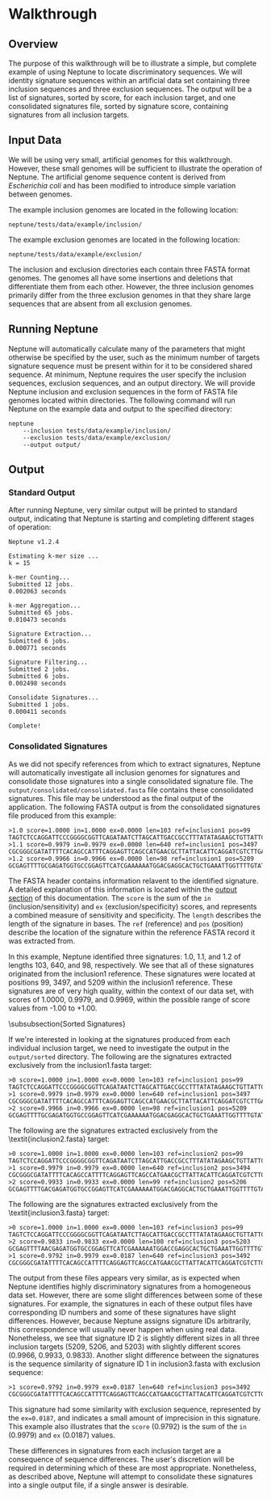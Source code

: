 # Walkthrough #

## Overview ##

The purpose of this walkthrough will be to illustrate a simple, but complete example of using Neptune to locate discriminatory sequences. We will identity signature sequences within an artificial data set containing three inclusion sequences and three exclusion sequences. The output will be a list of signatures, sorted by score, for each inclusion target, and one consolidated signatures file, sorted by signature score, containing signatures from all inclusion targets.

## Input Data ##

We will be using very small, artificial genomes for this walkthrough. However, these small genomes will be sufficient to illustrate the operation of Neptune. The artificial genome sequence content is derived from *Escherichia coli* and has been modified to introduce simple variation between genomes.

The example inclusion genomes are located in the following location:

    neptune/tests/data/example/inclusion/

The example exclusion genomes are located in the following location:

    neptune/tests/data/example/exclusion/

The inclusion and exclusion directories each contain three FASTA format genomes. The genomes all have some insertions and deletions that differentiate them from each other. However, the three inclusion genomes primarily differ from the three exclusion genomes in that they share large sequences that are absent from all exclusion genomes.

## Running Neptune ##

Neptune will automatically calculate many of the parameters that might otherwise be specified by the user, such as the minimum number of targets signature sequence must be present within for it to be considered shared sequence. At minimum, Neptune requires the user specify the inclusion sequences, exclusion sequences, and an output directory. We will provide Neptune inclusion and exclusion sequences in the form of FASTA file genomes located within directories. The following command will run Neptune on the example data and output to the specified directory:

    neptune
        --inclusion tests/data/example/inclusion/
        --exclusion tests/data/example/exclusion/
        --output output/

## Output ##

### Standard Output ###

After running Neptune, very similar output will be printed to standard output, indicating that Neptune is starting and completing different stages of operation:

    Neptune v1.2.4

    Estimating k-mer size ...
    k = 15

    k-mer Counting...
    Submitted 12 jobs.
    0.002063 seconds

    k-mer Aggregation...
    Submitted 65 jobs.
    0.010473 seconds

    Signature Extraction...
    Submitted 6 jobs.
    0.000771 seconds

    Signature Filtering...
    Submitted 2 jobs.
    Submitted 6 jobs.
    0.002498 seconds

    Consolidate Signatures...
    Submitted 1 jobs.
    0.000411 seconds

    Complete!

### Consolidated Signatures ###

As we did not specify references from which to extract signatures, Neptune will automatically investigate all inclusion genomes for signatures and consolidate those signatures into a single consolidated signature file. The `output/consolidated/consolidated.fasta` file contains these consolidated signatures. This file may be understood as the final output of the application. The following FASTA output is from the consolidated signatures file produced from this example:

    >1.0 score=1.0000 in=1.0000 ex=0.0000 len=103 ref=inclusion1 pos=99
    TAGTCTCCAGGATTCCCGGGGCGGTTCAGATAATCTTAGCATTGACCGCCTTTATATAGAAGCTGTTATTCAAGAAGC...
    >1.1 score=0.9979 in=0.9979 ex=0.0000 len=640 ref=inclusion1 pos=3497
    CGCGGGCGATATTTTCACAGCCATTTCAGGAGTTCAGCCATGAACGCTTATTACATTCAGGATCGTCTTGAGGCTCAG...
    >1.2 score=0.9966 in=0.9966 ex=0.0000 len=98 ref=inclusion1 pos=5209
    GCGAGTTTTGCGAGATGGTGCCGGAGTTCATCGAAAAAATGGACGAGGCACTGCTGAAATTGGTTTTGTATTTGGGGA...

The FASTA header contains information relavent to the identified signature. A detailed explanation of this information is located within the [output section](output/#sorted-signatures) of this documentation. The `score` is the sum of the `in` (inclusion/sensitivity) and `ex` (exclusion/specificity) scores, and represents a combined measure of sensitivity and specificity. The `length` describes the length of the signature in bases. The `ref` (reference) and `pos` (position) describe the location of the signature within the reference FASTA record it was extracted from.

In this example, Neptune identified three signatures: 1.0, 1.1, and 1.2 of lengths 103, 640, and 98, respectively. We see that all of these signatures originated from the inclusion1 reference. These signatures were located at positions 99, 3497, and 5209 within the inclusion1 reference. These signatures are of very high quality, within the context of our data set, with scores of 1.0000, 0.9979, and 0.9969, within the possible range of score values from -1.00 to +1.00.

\subsubsection{Sorted Signatures}

If we're interested in looking at the signatures produced from each individual inclusion target, we need to investigate the output in the `output/sorted` directory. The following are the signatures extracted exclusively from the inclusion1.fasta target:

    >0 score=1.0000 in=1.0000 ex=0.0000 len=103 ref=inclusion1 pos=99
    TAGTCTCCAGGATTCCCGGGGCGGTTCAGATAATCTTAGCATTGACCGCCTTTATATAGAAGCTGTTATTCAAGAAGC...
    >1 score=0.9979 in=0.9979 ex=0.0000 len=640 ref=inclusion1 pos=3497
    CGCGGGCGATATTTTCACAGCCATTTCAGGAGTTCAGCCATGAACGCTTATTACATTCAGGATCGTCTTGAGGCTCAG...
    >2 score=0.9966 in=0.9966 ex=0.0000 len=98 ref=inclusion1 pos=5209
    GCGAGTTTTGCGAGATGGTGCCGGAGTTCATCGAAAAAATGGACGAGGCACTGCTGAAATTGGTTTTGTATTTGGGGA...

The following are the signatures extracted exclusively from the \textit{inclusion2.fasta} target:

    >0 score=1.0000 in=1.0000 ex=0.0000 len=103 ref=inclusion2 pos=99
    TAGTCTCCAGGATTCCCGGGGCGGTTCAGATAATCTTAGCATTGACCGCCTTTATATAGAAGCTGTTATTCAAGAAGC...
    >1 score=0.9979 in=0.9979 ex=0.0000 len=640 ref=inclusion2 pos=3494
    CGCGGGCGATATTTTCACAGCCATTTTCAGGAGTTCAGCCATGAACGCTTATTACATTCAGGATCGTCTTGAGGCTCA...
    >2 score=0.9933 in=0.9933 ex=0.0000 len=99 ref=inclusion2 pos=5206
    GCGAGTTTTGACGAGATGGTGCCGGAGTTCATCGAAAAAATGGACGAGGCACTGCTGAAATTGGTTTTGTATTTGGGG...

The following are the signatures extracted exclusively from the \textit{inclusion3.fasta} target:

    >0 score=1.0000 in=1.0000 ex=0.0000 len=103 ref=inclusion3 pos=99
    TAGTCTCCAGGATTCCCGGGGCGGTTCAGATAATCTTAGCATTGACCGCCTTTATATAGAAGCTGTTATTCAAGAAGC...
    >2 score=0.9833 in=0.9833 ex=0.0000 len=100 ref=inclusion3 pos=5203
    GCGAGTTTTAACGAGATGGTGCCGGAGTTCATCGAAAAAATGGACCGAGGCACTGCTGAAATTGGTTTTGTATTTGGG...
    >1 score=0.9792 in=0.9979 ex=0.0187 len=640 ref=inclusion3 pos=3492
    CGCGGGCGATATTTTCACAGCCATTTTCAGGAGTTCAGCCATGAACGCTTATTACATTCAGGATCGTCTTGAGGCTCA...

The output from these files appears very similar, as is expected when Neptune identifies highly discriminatory signatures from a homogeneous data set. However, there are some slight differences between some of these signatures. For example, the signatures in each of these output files have corresponding ID numbers and some of these signatures have slight differences. However, because Neptune assigns signature IDs arbitrarily, this correspondence will usually never happen when using real data. Nonetheless, we see that signature ID 2 is slightly different sizes in all three inclusion targets (5209, 5206, and 5203) with slightly different scores (0.9966, 0.9933, 0.9833). Another slight difference between the signatures is the sequence similarity of signature ID 1 in inclusion3.fasta with exclusion sequence:

    >1 score=0.9792 in=0.9979 ex=0.0187 len=640 ref=inclusion3 pos=3492
    CGCGGGCGATATTTTCACAGCCATTTTCAGGAGTTCAGCCATGAACGCTTATTACATTCAGGATCGTCTTGAGGCTCA...

This signature had some similarity with exclusion sequence, represented by the `ex=0.0187`, and indicates a small amount of imprecision in this signature. This example also illustrates that the `score` (0.9792) is the sum of the `in` (0.9979) and `ex` (0.0187) values.

These differences in signatures from each inclusion target are a consequence of sequence differences. The user's discretion will be required in determining which of these are most appropriate. Nonetheless, as described above, Neptune will attempt to consolidate these signatures into a single output file, if a single answer is desirable.
